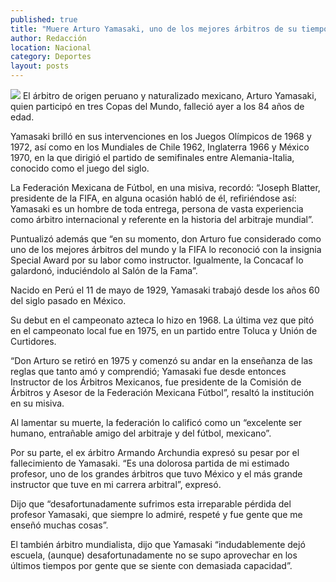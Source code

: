 ```yaml
---
published: true
title: "Muere Arturo Yamasaki, uno de los mejores árbitros de su tiempo"
author: Redacción
location: Nacional
category: Deportes
layout: posts
---
```


![](http://i.imgur.com/c30hOeqm.jpg)
El árbitro de origen peruano y naturalizado mexicano, Arturo Yamasaki, quien participó en tres Copas del Mundo, falleció ayer a los 84 años de edad.

Yamasaki brilló en sus intervenciones en los Juegos Olímpicos de 1968 y 1972, así como en los Mundiales de Chile 1962, Inglaterra 1966 y México 1970, en la que dirigió el partido de semifinales entre Alemania-Italia, conocido como el juego del siglo.

La Federación Mexicana de Fútbol, en una misiva, recordó: “Joseph Blatter, presidente de la FIFA, en alguna ocasión habló de él, refiriéndose así: Yamasaki es un hombre de toda entrega, persona de vasta experiencia como árbitro internacional y referente en la historia del arbitraje mundial”.

Puntualizó además que “en su momento, don Arturo fue considerado como uno de los mejores árbitros del mundo y la FIFA lo reconoció con la insignia Special Award por su labor como instructor. Igualmente, la Concacaf lo galardonó, induciéndolo al Salón de la Fama”.

Nacido en Perú el 11 de mayo de 1929, Yamasaki trabajó desde los años 60 del siglo pasado en México.

Su debut en el campeonato azteca lo hizo en 1968. La última vez que pitó en el campeonato local fue en 1975, en un partido entre Toluca y Unión de Curtidores.

“Don Arturo se retiró en 1975 y comenzó su andar en la enseñanza de las reglas que tanto amó y comprendió; Yamasaki fue desde entonces Instructor de los Árbitros Mexicanos, fue presidente de la Comisión de Árbitros y Asesor de la Federación Mexicana Fútbol”, resaltó la institución en su misiva.

Al lamentar su muerte, la federación lo calificó como un “excelente ser humano, entrañable amigo del arbitraje y del fútbol, mexicano”.

Por su parte, el ex árbitro Armando Archundia expresó su pesar por el fallecimiento de Yamasaki. “Es una dolorosa partida de mi estimado profesor, uno de los grandes árbitros que tuvo México y el más grande instructor que tuve en mi carrera arbitral”, expresó.

Dijo que “desafortunadamente sufrimos esta irreparable pérdida del profesor Yamasaki, que siempre lo admiré, respeté y fue gente que me enseñó muchas cosas”.

El también árbitro mundialista, dijo que Yamasaki “indudablemente dejó escuela, (aunque) desafortunadamente no se supo aprovechar en los últimos tiempos por gente que se siente con demasiada capacidad”. 
